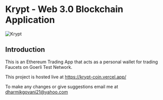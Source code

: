 # Krypt - Web 3.0 Blockchain Application
![Krypt](https://i.ibb.co/DVF4tNW/image.png)

## Introduction

This is an Ethereum Trading App that acts as a personal wallet for trading Faucets on Goerli Test Network.

This project is hosted live at https://krypt-coin.vercel.app/

To make any changes or give suggestions email me at dharmikgovani21@yahoo.com

